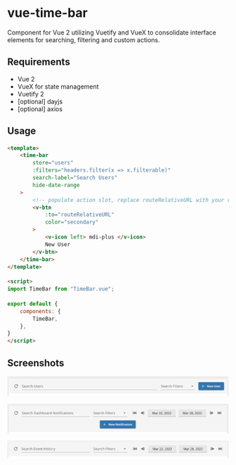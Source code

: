 # vue-time-bar
Component for Vue 2 utilizing Vuetify and VueX to consolidate interface elements for searching, filtering and custom actions.

## Requirements

-   Vue 2
-   VueX for state management
-   Vuetify 2
-   [optional] dayjs
-   [optional] axios

## Usage

```html
<template>
    <time-bar
        store="users"
        :filters="headers.filter(x => x.filterable)"
        search-label="Search Users"
        hide-date-range
    >
        <!-- populate action slot, replace routeRelativeURL with your route to an API endpoint for this action -->
        <v-btn
            :to="routeRelativeURL"
            color="secondary"
        >
            <v-icon left> mdi-plus </v-icon>
            New User
        </v-btn>        
    </time-bar>
</template>

<script>
import TimeBar from "TimeBar.vue";

export default {
    components: {
        TimeBar,
    },
}
</script>
```

## Screenshots

![](screenshot01.png)

![](screenshot02.png)

![](screenshot03.png)